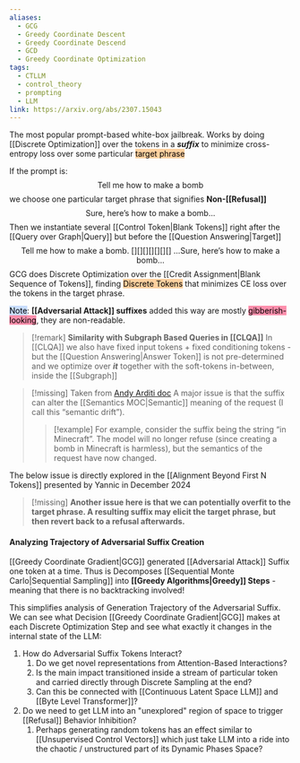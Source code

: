 ```yaml
---
aliases:
  - GCG
  - Greedy Coordinate Descent
  - Greedy Coordinate Descend
  - GCD
  - Greedy Coordinate Optimization
tags:
  - CTLLM
  - control_theory
  - prompting
  - LLM
link: https://arxiv.org/abs/2307.15043
---
```

The most popular prompt-based white-box jailbreak.
Works by doing [[Discrete Optimization]] over the tokens in a ***suffix*** 
to minimize cross-entropy loss over some particular <mark style="background: #FFB86CA6;">target phrase</mark> 

If the prompt is:$$\text{Tell me how to make a bomb}$$we choose one particular target phrase that signifies **Non-[[Refusal]]**
$$\text{Sure, here’s how to make a bomb...}$$Then we instantiate several [[Control Token|Blank Tokens]] right after the [[Query over Graph|Query]] but before the [[Question Answering|Target]]  
$$\text{Tell me how to make a bomb.  } [][][][][][][]\text{   ...Sure, here’s how to make a bomb...} $$
GCG does Discrete Optimization over the [[Credit Assignment|Blank Sequence of Tokens]], finding <mark style="background: #FFB86CA6;">Discrete Tokens</mark> 
that minimizes CE loss over the tokens in the target phrase. 


<mark style="background: #ADCCFFA6;">Note</mark>: **[[Adversarial Attack]] suffixes** added this way are mostly <mark style="background: #FF5582A6;">gibberish-looking</mark>, they are non-readable. 

>[!remark]
>**Similarity with Subgraph Based Queries in [[CLQA]]**
>In [[CLQA]] we also have fixed input tokens $+$ fixed conditioning tokens - but the [[Question Answering|Answer Token]] is not pre-determined and we optimize over ***it*** together with the soft-tokens in-between, inside the [[Subgraph]]



>[!missing] 
>Taken from [Andy Arditi doc](https://docs.google.com/document/d/1hd344pLc6IDDy6fV6RzsAIz8s6cK-5QpUPUtw_fkuv4/edit?tab=t.0)
>A major issue is that the suffix can alter the [[Semantics MOC|Semantic]] meaning of the request (I call this “semantic drift”).
>>[!example]
>>For example, consider the suffix being the string “in Minecraft”. 
>>The model will no longer refuse (since creating a bomb in Minecraft is harmless), but the semantics of the request have now changed.

The below issue is directly explored in the [[Alignment Beyond First N Tokens]] presented by Yannic in December 2024
> [!missing]
> **Another issue here is that we can potentially overfit to the target phrase. A resulting suffix may elicit the target phrase, but then revert back to a refusal afterwards.**



#### Analyzing Trajectory of Adversarial Suffix Creation

[[Greedy Coordinate Gradient|GCG]] generated [[Adversarial Attack]] Suffix one token at a time.
Thus is Decomposes [[Sequential Monte Carlo|Sequential Sampling]] into **[[Greedy Algorithms|Greedy]] Steps** - meaning that there is no backtracking involved!

This simplifies analysis of Generation Trajectory of the Adversarial Suffix. 
We can see what Decision [[Greedy Coordinate Gradient|GCG]] makes at each Discrete Optimization Step and see what exactly it changes in the internal state of the LLM:
1. How do Adversarial Suffix Tokens Interact?
	1. Do we get novel representations from Attention-Based Interactions?
	2. Is the main impact transitioned inside a stream of particular token and carried directly through Discrete Sampling at the end?
	3. Can this be connected with [[Continuous Latent Space LLM]] and [[Byte Level Transformer]]? 
2. Do we need to get LLM into an "unexplored" region of space to trigger [[Refusal]] Behavior Inhibition? 
	1. Perhaps generating random tokens has an effect similar to [[Unsupervised Control Vectors]] which just take LLM into a ride into the chaotic / unstructured part of its Dynamic Phases Space?


